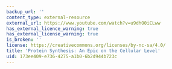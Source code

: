 ```yaml
---
backup_url: ''
content_type: external-resource
external_url: https://www.youtube.com/watch?v=u9dhO0iCLww
has_external_licence_warning: true
has_external_license_warning: true
is_broken: ''
license: https://creativecommons.org/licenses/by-nc-sa/4.0/
title: 'Protein Synthesis: An Epic on the Cellular Level'
uid: 173ee409-e736-4275-a1b0-6b2d944b723c
---
```

